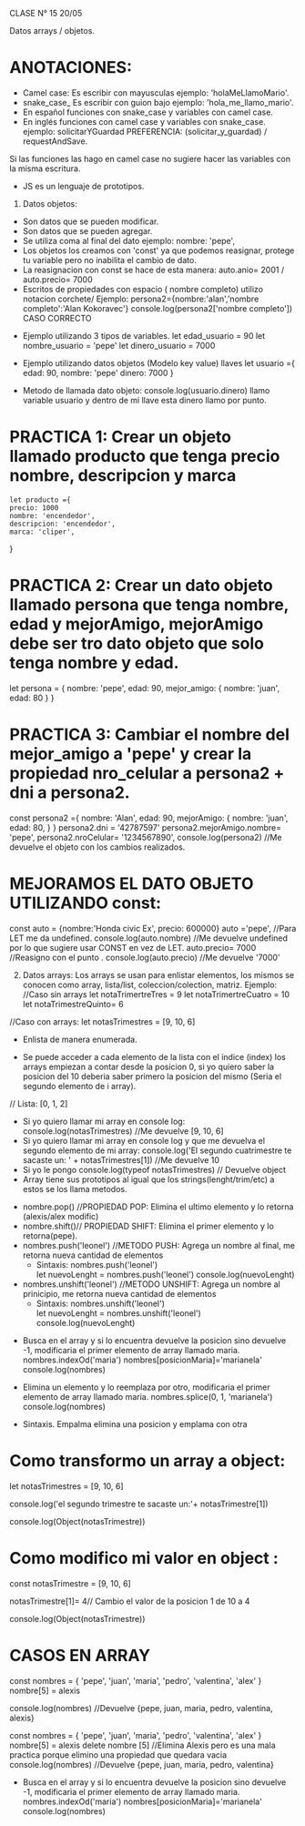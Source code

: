 CLASE N° 15 20/05

<!-- Temas de la clase JavaScript clase 4° -->
Datos arrays / objetos.

# ANOTACIONES:

* Camel case: Es escribir con mayusculas 
  ejemplo: 'holaMeLlamoMario'.
* snake_case_ Es escribir con guion bajo 
  ejemplo: 'hola_me_llamo_mario'.
* En español funciones con snake_case y variables con camel case.
* En inglés funciones con camel case y variables con snake_case.
  ejemplo: solicitarYGuardad PREFERENCIA: (solicitar_y_guardad) / requestAndSave.

Si las funciones las hago en camel case no sugiere hacer las variables con la misma escritura.

* JS es un lenguaje de prototipos.

1) Datos objetos:

- Son datos que se pueden modificar.
- Son datos que se pueden agregar.
- Se utiliza coma al final del dato ejemplo: nombre: 'pepe',
- Los objetos los creamos con 'const' ya que podemos reasignar, protege tu  variable pero no inabilita el cambio de dato. 
- La reasignacion con const se hace de esta manera: auto.anio= 2001 / auto.precio= 7000 
- Escritos de propiedades con espacio ( nombre completo) utilizo notacion corchete/ Ejemplo: persona2={nombre:'alan','nombre completo':'Alan Kokoravec'} console.log(persona2['nombre completo']) CASO CORRECTO

* Ejemplo utilizando 3 tipos de variables.
let edad_usuario = 90
let nombre_usuario = 'pepe'
let dinero_usuario = 7000

* Ejemplo utilizando datos objetos (Modelo key value) llaves 
    let usuario ={
    edad: 90,
    nombre: 'pepe'
    dinero: 7000
}
* Metodo de llamada dato objeto:
console.log(usuario.dinero) llamo variable usuario y dentro de mi llave esta dinero llamo por punto.

# PRACTICA 1: Crear un objeto llamado producto que tenga precio nombre, descripcion y marca

    let producto ={
    precio: 1000
    nombre: 'encendedor',
    descripcion: 'encendedor',
    marca: 'cliper',
} 

# PRACTICA 2: Crear un dato objeto llamado persona que tenga nombre, edad y mejorAmigo, mejorAmigo debe ser tro dato objeto que solo tenga nombre y edad.

let persona = {
    nombre: 'pepe',
    edad: 90,
    mejor_amigo: {
        nombre: 'juan',
        edad: 80
        }
}

# PRACTICA 3: Cambiar el nombre del mejor_amigo a 'pepe' y crear la propiedad nro_celular a persona2 + dni a persona2.

const persona2 ={
    nombre: 'Alan',
    edad: 90,
    mejorAmigo: {
        nombre: 'juan',
        edad: 80,
        }
    }
    persona2.dni = '42787597'
    persona2.mejorAmigo.nombre= 'pepe',
    persona2.nroCelular= '1234567890',
    console.log(persona2) //Me devuelve el objeto con los cambios realizados.

# MEJORAMOS EL DATO OBJETO UTILIZANDO const:
const auto = {nombre:'Honda civic Ex', precio: 600000}
auto ='pepe', //Para LET me da undefined.
console.log(auto.nombre) //Me devuelve undefined por lo que sugiere usar CONST en vez de LET.
auto.precio= 7000 //Reasigno con el punto .
console.log(auto.precio) //Me devuelve '7000'

2) Datos arrays:
Los arrays se usan para enlistar elementos, los mismos se conocen como array, lista/list, coleccion/colection, matriz.
Ejemplo:
//Caso sin arrays
let notaTrimertreTres = 9
let notaTrimertreCuatro = 10
let notaTrimestreQuinto= 6

//Caso con arrays:
let notasTrimestres = [9, 10, 6]
* Enlista de manera enumerada.

* Se puede acceder a cada elemento de la lista con el indice (index) los arrays empiezan a contar desde la posicion 0, si yo quiero saber la posicion del 10 deberia saber primero la posicion del mismo (Seria el segundo elemento de i array).

// Lista: [0, 1, 2]

* Si yo quiero llamar mi array en console log:
console.log(notasTrimestres) //Me devuelve [9, 10, 6]
* Si yo quiero llamar mi array en console log y que me devuelva el segundo elemento de mi array:
console.log('El segundo cuatrimestre te sacaste un: ' + notasTrimestres[1]) //Me devuelve 10
* Si yo le pongo console.log(typeof notasTrimestres) // Devuelve object
* Array tiene sus prototipos al igual que los strings(lenght/trim/etc) a estos se los llama metodos.

<!-- METODOS ARRAYS -->

* nombre.pop() //PROPIEDAD POP: Elimina el ultimo elemento y lo retorna (alexis/alex modific)
* nombre.shift()// PROPIEDAD SHIFT: Elimina el primer elemento y lo retorna(pepe).
* nombres.push('leonel') //METODO PUSH: Agrega un nombre al final, me retorna nueva cantidad de elementos
  - Sintaxis:
  nombres.push('leonel')  
  let nuevoLenght = nombres.push('leonel')
  console.log(nuevoLenght)
* nombres.unshift('leonel') //METODO UNSHIFT: Agrega un nombre al prinicipio, me retorna nueva cantidad de elementos
  - Sintaxis:
  nombres.unshift('leonel')  
  let nuevoLenght = nombres.unshift('leonel')
  console.log(nuevoLenght)
<!-- NOMBRES MODIFICADOS POR INDEXOF-->
* Busca en el array y si lo encuentra devuelve la posicion sino devuelve -1, modificaria el primer elemento de array llamado maria.
nombres.indexOd('maria') 
nombres[posicionMaria]='marianela'
console.log(nombres)
<!-- NOMBRES MODIFICADOS POR SPLICE-->
* Elimina un elemento y lo reemplaza por otro, modificaria el primer elemento de array llamado maria.
nombres.splice(0, 1, 'marianela')
console.log(nombres)
- Sintaxis.
Empalma elimina una posicion y emplama con otra
# Como transformo un array a object:
let notasTrimestres = [9, 10, 6]

console.log('el segundo trimestre te sacaste un:'+ notasTrimestre[1])

console.log(Object(notasTrimestre))

# Como modifico mi valor en object :

const notasTrimestre = [9, 10, 6]

notasTrimestre[1]= 4// Cambio el valor de la posicion 1 de 10 a 4

console.log(Object(notasTrimestre))

# CASOS EN ARRAY
<!-- Si yo quiero que ALEX deje de ser Alex y sea ALEXIS, reveo en que posicion esta cada nombre -->
const nombres = {
    'pepe',
    'juan',
    'maria',
    'pedro',
    'valentina',
    'alex'
}
nombre[5] = alexis

console.log(nombres) //Devuelve {pepe, juan, maria, pedro, valentina, alexis}
<!-- Si yo quiero  eliminar una posicion -->
const nombres = {
    'pepe',
    'juan',
    'maria',
    'pedro',
    'valentina',
    'alex'
}
nombre[5] = alexis
delete nombre [5] //Elimina Alexis pero es una mala practica porque elimino una propiedad que quedara vacia
console.log(nombres) //Devuelve {pepe, juan, maria, pedro, valentina}
<!-- NOMBRES MODIFICADOS POR INDEX -->
* Busca en el array y si lo encuentra devuelve la posicion sino devuelve -1, modificaria el primer elemento de array llamado maria.
nombres.indexOd('maria') 
nombres[posicionMaria]='marianela'
console.log(nombres)